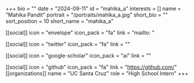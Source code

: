 +++
bio = "" 
date = "2024-09-11" 
id = "mahika_a" 
interests = [] 
name = "Mahika Pandit" 
portrait = "/portraits/mahika_a.jpg" 
short_bio = "" 
sort_position = 10
 short_name = "mahika_a" 

[[social]] 
    icon = "envelope" 
    icon_pack = "fa" 
    link = "mailto: "

 [[social]] 
    icon = "twitter" 
    icon_pack = "fa" 
    link = "" 

[[social]] 
    icon = "google-scholar" 
    icon_pack = "ai" 
    link = "" 

[[social]] 
    icon = "github" 
    icon_pack = "fa" 
    link = "https://github.com/" 
[[organizations]] 
     name = "UC Santa Cruz" 
      role = "High School Intern" 
+++